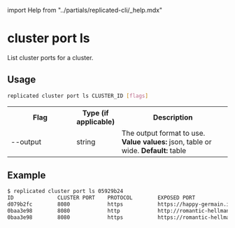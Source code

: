 import Help from "../partials/replicated-cli/_help.mdx"

# cluster port ls

List cluster ports for a cluster.

## Usage

```bash
replicated cluster port ls CLUSTER_ID [flags]
```

  <table>
  <tr>
    <th width="30%">Flag</th>
    <th width="20%">Type (if applicable)</th>
    <th width="50%">Description</th>
  </tr>
  <tr>
    <td>--output</td>
    <td>string</td>
    <td>The output format to use. <strong>Value values:</strong> json, table or wide. <strong>Default:</strong> table</td>
  </tr>
  <Help/>
</table>

## Example

```bash
$ replicated cluster port ls 05929b24
ID              CLUSTER PORT    PROTOCOL        EXPOSED PORT                                                   WILDCARD        STATUS
d079b2fc        8080            https           https://happy-germain.ingress.replicatedcluster.com            true            pending
0baa3e98        8080            http            http://romantic-hellman.ingress.replicatedcluster.com          false           ready
0baa3e98        8080            https           https://romantic-hellman.ingress.replicatedcluster.com         false           ready
```
